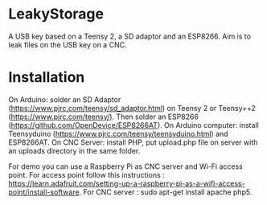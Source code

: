 # LeakyStorage
A USB key based on a Teensy 2, a SD adaptor and an ESP8266. Aim is to leak files on the USB key on a CNC.

# Installation

On Arduino: solder an SD Adaptor (https://www.pjrc.com/teensy/sd_adaptor.html) on Teensy 2 or Teensy++2 (https://www.pjrc.com/teensy/). Then solder an ESP8266 (https://github.com/OpenDevice/ESP8266AT).
On Arduino computer: install Teensyduino (https://www.pjrc.com/teensy/teensyduino.html) and ESP8266AT.
On CNC Server: install PHP, put upload.php file on server with an uploads directory in the same folder.

For demo you can use a Raspberry Pi as CNC server and Wi-Fi access point. For access point follow this instructions : https://learn.adafruit.com/setting-up-a-raspberry-pi-as-a-wifi-access-point/install-software. For CNC server : sudo apt-get install apache php5.
 
